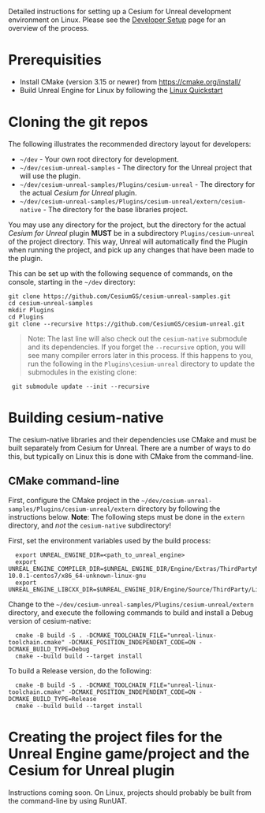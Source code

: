 Detailed instructions for setting up a Cesium for Unreal development environment on Linux. Please see the [Developer Setup](developer-setup.md) page for an overview of the process.

# Prerequisities

- Install CMake (version 3.15 or newer) from https://cmake.org/install/
- Build Unreal Engine for Linux by following the [Linux Quickstart](https://docs.unrealengine.com/en-US/SharingAndReleasing/Linux/BeginnerLinuxDeveloper/SettingUpAnUnrealWorkflow/index.html)

# Cloning the git repos

The following illustrates the recommended directory layout for developers:

- `~/dev` - Your own root directory for development.
- `~/dev/cesium-unreal-samples` - The directory for the Unreal project that will use the plugin.
- `~/dev/cesium-unreal-samples/Plugins/cesium-unreal` - The directory for the actual *Cesium for Unreal* plugin.
- `~/dev/cesium-unreal-samples/Plugins/cesium-unreal/extern/cesium-native` - The directory for the base libraries project.

You may use any directory for the project, but the directory for the actual *Cesium for Unreal* plugin **MUST** be in a subdirectory `Plugins/cesium-unreal` of the project directory. This way, Unreal will automatically find the Plugin when running the project, and pick up any changes that have been made to the plugin.

This can be set up with the following sequence of commands, on the console, starting in the `~/dev` directory:

    git clone https://github.com/CesiumGS/cesium-unreal-samples.git
    cd cesium-unreal-samples
    mkdir Plugins
    cd Plugins
    git clone --recursive https://github.com/CesiumGS/cesium-unreal.git

> Note: The last line will also check out the `cesium-native` submodule and its dependencies. If you forget the `--recursive` option, you will see many compiler errors later in this process. If this happens to you, run the following in the `Plugins\cesium-unreal` directory to update the submodules in the existing clone:

     git submodule update --init --recursive

# Building cesium-native

The cesium-native libraries and their dependencies use CMake and must be built separately from Cesium for Unreal. There are a number of ways to do this, but typically on Linux this is done with CMake from the command-line.

## CMake command-line

First, configure the CMake project in the `~/dev/cesium-unreal-samples/Plugins/cesium-unreal/extern` directory by following the instructions below.
**Note**: The following steps must be done in the `extern` directory, and *not* the `cesium-native` subdirectory!

First, set the environment variables used by the build process:

      export UNREAL_ENGINE_DIR=<path_to_unreal_engine>
      export UNREAL_ENGINE_COMPILER_DIR=$UNREAL_ENGINE_DIR/Engine/Extras/ThirdPartyNotUE/SDKs/HostLinux/Linux_x64/v17_clang-10.0.1-centos7/x86_64-unknown-linux-gnu
      export UNREAL_ENGINE_LIBCXX_DIR=$UNREAL_ENGINE_DIR/Engine/Source/ThirdParty/Linux/LibCxx


Change to the `~/dev/cesium-unreal-samples/Plugins/cesium-unreal/extern` directory, and execute the following commands to build and install a Debug version of cesium-native:

      cmake -B build -S . -DCMAKE_TOOLCHAIN_FILE="unreal-linux-toolchain.cmake" -DCMAKE_POSITION_INDEPENDENT_CODE=ON -DCMAKE_BUILD_TYPE=Debug
      cmake --build build --target install

To build a Release version, do the following:

      cmake -B build -S . -DCMAKE_TOOLCHAIN_FILE="unreal-linux-toolchain.cmake" -DCMAKE_POSITION_INDEPENDENT_CODE=ON -DCMAKE_BUILD_TYPE=Release
      cmake --build build --target install

# Creating the project files for the Unreal Engine game/project and the Cesium for Unreal plugin

Instructions coming soon. On Linux, projects should probably be built from the command-line by using RunUAT.
